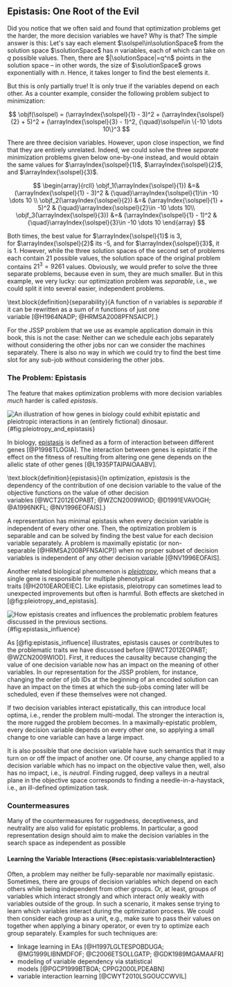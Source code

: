## Epistasis: One Root of the Evil

Did you notice that we often said and found that optimization problems get the harder, the more decision variables we have?
Why is that?
The simple answer is this:
Let's say each element $\solspel\in\solutionSpace$ from the solution space&nbsp;$\solutionSpace$ has $n$&nbsp;variables, each of which can take on $q$&nbsp;possible values.
Then, there are $|\solutionSpace|=q^n$ points in the solution space &ndash; in other words, the size of $\solutionSpace$ grows exponentially with&nbsp;$n$.
Hence, it takes longer to find the best elements it.

But this is only partially true!
It is only true if the variables depend on each other.
As a counter example, consider the following problem subject to minimization:

$$ \objf(\solspel) = (\arrayIndex{\solspel}{1} - 3)^2 + (\arrayIndex{\solspel}{2} + 5)^2 + (\arrayIndex{\solspel}{3} - 1)^2, {\quad}\solspel\in \{-10 \dots 10\}^3 $$

There are three decision variables.
However, upon close inspection, we find that they are entirely unrelated.
Indeed, we could solve the three *separate* minimization problems given below one-by-one instead, and would obtain the same values for $\arrayIndex{\solspel}{1}$, $\arrayIndex{\solspel}{2}$, and $\arrayIndex{\solspel}{3}$.

$$
\begin{array}{rcll}
\objf_1(\arrayIndex{\solspel}{1}) &=& (\arrayIndex{\solspel}{1} - 3)^2 & {\quad}\arrayIndex{\solspel}{1}\in -10 \dots 10 \\
\objf_2(\arrayIndex{\solspel}{2}) &=& (\arrayIndex{\solspel}{1} + 5)^2 & {\quad}\arrayIndex{\solspel}{2}\in -10 \dots 10\\
\objf_3(\arrayIndex{\solspel}{3}) &=& (\arrayIndex{\solspel}{1} - 1)^2 & {\quad}\arrayIndex{\solspel}{3}\in -10 \dots 10
\end{array}
$$

Both times, the best value for&nbsp;$\arrayIndex{\solspel}{1}$ is 3, for&nbsp;$\arrayIndex{\solspel}{2}$ its -5, and for&nbsp;$\arrayIndex{\solspel}{3}$, it is 1.
However, while the three solution spaces of the second set of problems each contain 21 possible values, the solution space of the original problem contains $21^3=9261$ values.
Obviously, we would prefer to solve the three separate problems, because even in sum, they are much smaller.
But in this example, we very lucky: our optimization problem was *separable*, i.e., we could split it into several easier, independent problems.

\text.block{definition}{separability}{A function of&nbsp;$n$ variables is *separable* if it can be rewritten as a sum of $n$&nbsp;functions of just one variable&nbsp;[@H1964NADP; @HRMSA2008PFNSAICP].}

For the JSSP problem that we use as example application domain in this book, this is not the case:
Neither can we schedule each jobs separately without considering the other jobs nor can we consider the machines separately.
There is also no way in which we could try to find the best time slot for any sub-job without considering the other jobs.

### The Problem: Epistasis

The feature that makes optimization problems with more decision variables *much* harder is called *epistasis*.

![An illustration of how genes in biology could exhibit epistatic and pleiotropic interactions in an (entirely fictional) dinosaur.](\relative.path{pleiotropy_and_epistasis.svgz}){#fig:pleiotropy_and_epistasis}

In biology, [epistasis](https://en.wikipedia.org/wiki/Epistasis) is defined as a form of interaction between different genes&nbsp;[@P1998TLOGIA].
The interaction between genes is epistatic if the effect on the fitness of resulting from altering one gene depends on the allelic state of other genes&nbsp;[@L1935PTAIPAIOAABV].

\text.block{definition}{epistasis}{In optimization, *epistasis* is the dependency of the contribution of one decision variable to the value of the objective functions on the value of other decision variables&nbsp;[@WCT2012EOPABT; @WZCN2009WIOD; @D1991EVAVOGH; @A1996NKFL; @NV1996EOFAIS].}

A representation has minimal epistasis when every decision variable is independent of every other one.
Then, the optimization problem is separable and can be solved by finding the best value for each decision variable separately.
A problem is maximally epistatic (or non-separable&nbsp;[@HRMSA2008PFNSAICP]) when no proper subset of decision variables is independent of any other decision variable&nbsp;[@NV1996EOFAIS].

Another related biological phenomenon is *[pleiotropy](https://en.wikipedia.org/wiki/Pleiotropy)*, which means that a single gene is responsible for multiple phenotypical traits&nbsp;[@H2010EAROEIEC].
Like epistasis, pleiotropy can sometimes lead to unexpected improvements but often is harmful.
Both effects are sketched in [@fig:pleiotropy_and_epistasis].

![How epistasis creates and influences the problematic problem features discussed in the previous sections.](\relative.path{epistasis_influence.svgz}){#fig:epistasis_influence}

As [@fig:epistasis_influence] illustrates, epistasis causes or contributes to the problematic traits we have discussed before&nbsp;[@WCT2012EOPABT; @WZCN2009WIOD].
First, it reduces the causality because changing the value of one decision variable now has an impact on the meaning of other variables.
In our representation for the JSSP problem, for instance, changing the order of job IDs at the beginning of an encoded solution can have an impact on the times at which the sub-jobs coming later will be scheduled, even if these themselves were not changed.

If two decision variables interact epistatically, this can introduce local optima, i.e., render the problem multi-modal.
The stronger the interaction is, the more rugged the problem becomes.
In a maximally-epistatic problem, every decision variable depends on every other one, so applying a small change to one variable can have a large impact.

It is also possible that one decision variable have such semantics that it may turn on or off the impact of another one.
Of course, any change applied to a decision variable which has no impact on the objective value then, well, also has no impact, i.e., is *neutral*.
Finding rugged, deep valleys in a neutral plane in the objective space corresponds to finding a needle-in-a-haystack, i.e., an ill-defined optimization task. 

### Countermeasures

Many of the countermeasures for ruggedness, deceptiveness, and neutrality are also valid for epistatic problems.
In particular, a good representation design should aim to make the decision variables in the search space as independent as possible

#### Learning the Variable Interactions {#sec:epistasis:variableInteraction}

Often, a problem may neither be fully-separable nor maximally epistasic.
Sometimes, there are groups of decision variables which depend on each others while being independent from other groups.
Or, at least, groups of variables which interact strongly and which interact only weakly with variables outside of the group.
In such a scenario, it makes sense trying to learn which variables interact during the optimization process.
We could then consider each group as a unit, e.g., make sure to pass their values on together when applying a binary operator, or even try to optimize each group separately.
Examples for such techniques are:

- linkage learning in EAs&nbsp;[@H1997LGLTESPOBDUGA; @MG1999LIBNMDFOF; @C2006ETSOLLGATP; @GDK1989MGAMAAFR]
- modeling of variable dependency via statistical models&nbsp;[@PGCP1999BTBOA; CPPG2000LPDEABN]
- variable interaction learning&nbsp;[@CWYT2010LSGOUCCWVIL]
